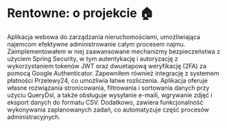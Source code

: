 # Rentowne: o projekcie 🏠
Aplikacja webowa do zarządzania nieruchomościami, umożliwiająca najemcom efektywne administrowanie całym procesem najmu. Zaimplementowałem w niej zaawansowane mechanizmy bezpieczeństwa z użyciem Spring Security,
w tym autentykację i autoryzację z wykorzystaniem tokenów JWT oraz dwuetapową weryfikację (2FA) za pomocą Google Authenticator.
Zapewniłem również integrację z systemem płatności Przelewy24, co umożliwia łatwe rozliczenia. Aplikacja oferuje własne rozwiązania stronicowania, filtrowania i sortowania danych przy użyciu QueryDsl,
a także obsługuje wysyłanie e-maili, wgrywanie zdjęć i eksport danych do formatu CSV. Dodatkowo, zawiera funkcjonalność wykonywania zaplanowanych zadań, co automatyzuje część procesów administracyjnych.

